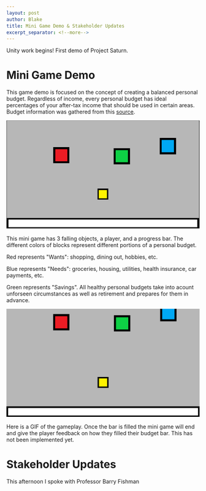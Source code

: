 ```yaml
---
layout: post
author: Blake
title: Mini Game Demo & Stakeholder Updates
excerpt_separator: <!--more-->
---
```

Unity work begins! First demo of Project Saturn.

<!--more-->

# Mini Game Demo

This game demo is focused on the concept of creating a balanced personal budget. Regardless of income, every personal budget has ideal percentages of your after-tax income that should be used in certain areas. Budget information was gathered from this [source](https://www.thebalance.com/the-50-30-20-rule-of-thumb-453922).

<!--more-->

![3 blocks and player](/images/2020-02-05-Tech-Demo-1.PNG)

<!--more-->

This mini game has 3 falling objects, a player, and a progress bar. The different colors of blocks represent different portions of a personal budget. 

<!--more-->

Red represents "Wants": shopping, dining out, hobbies, etc. 

<!--more-->

Blue represents "Needs": groceries, housing, utilities, health insurance, car payments, etc.

<!--more-->

Green represents "Savings". All healthy personal budgets take into acount unforseen circumstances as well as retirement and prepares for them in advance.

<!--more-->

![gameplay](/images/2020-02-05-gameplay-demo.gif)

<!--more-->

Here is a GIF of the gameplay. Once the bar is filled the mini game will end and give the player feedback on how they filled their budget bar. This has not been implemented yet.

# Stakeholder Updates

This afternoon I spoke with Professor Barry Fishman 